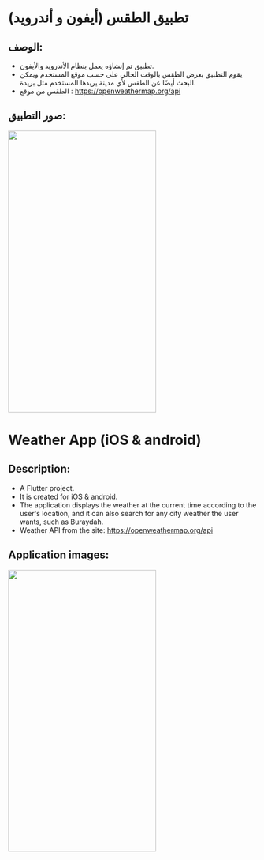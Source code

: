 # تطبيق الطقس (أيفون و أندرويد)

## الوصف:

- تطبيق تم إنشاؤه يعمل بنظام الأندرويد والأيفون.
- يقوم التطبيق بعرض الطقس بالوقت الحالي على حسب موقع المستخدم ويمكن البحث أيضًا عن الطقس لأي مدينة يريدها المستخدم مثل بريدة.
- الطقس من موقع : https://openweathermap.org/api

## صور التطبيق:

<img src="weather.gif" width="300" height="570">

# Weather App (iOS & android)

## Description:

- A Flutter project.
- It is created for iOS & android.
- The application displays the weather at the current time according to the user's location, and it can also search for any city weather the user wants, such as Buraydah.
- Weather API from the site: https://openweathermap.org/api

## Application images:

<img src="weather.gif" width="300" height="570">
